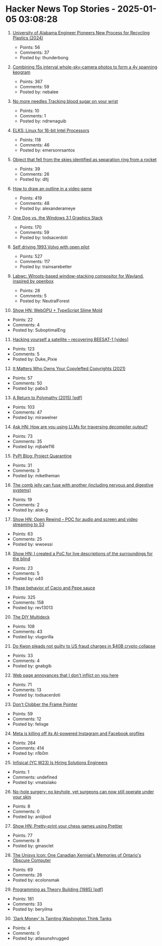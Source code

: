 # Hacker News Top Stories - 2025-01-05 03:08:28

1. [University of Alabama Engineer Pioneers New Process for Recycling Plastics (2024)](https://news.ua.edu/2024/10/ua-chemical-engineer-plastic-recycling/)
   - Points: 56
   - Comments: 37
   - Posted by: thunderbong

2. [Combining 15s interval whole-sky-camera photos to form a 4y spanning keogram](https://astrodon.social/@cgbassa/113770318993975063)
   - Points: 367
   - Comments: 59
   - Posted by: nebalee

3. [No more needles Tracking blood sugar on your wrist](https://uwaterloo.ca/news/media/no-more-needles-tracking-blood-sugar-your-wrist)
   - Points: 10
   - Comments: 1
   - Posted by: ndrwnaguib

4. [ELKS: Linux for 16-bit Intel Processors](https://github.com/ghaerr/elks)
   - Points: 118
   - Comments: 46
   - Posted by: emersonrsantos

5. [Object that fell from the skies identified as separation ring from a rocket](https://nation.africa/kenya/news/object-that-fell-from-the-skies-identified-as-separation-ring-from-a-rocket-4875322)
   - Points: 39
   - Comments: 26
   - Posted by: dltj

6. [How to draw an outline in a video game](https://ameye.dev/notes/rendering-outlines/)
   - Points: 419
   - Comments: 48
   - Posted by: alexanderameye

7. [One Dog vs. the Windows 3.1 Graphics Stack](https://wuffs.org/blog/windows-3x-graphics)
   - Points: 170
   - Comments: 59
   - Posted by: todsacerdoti

8. [Self driving 1993 Volvo with open pilot](https://practicapp.com/carbagepilot-part1/)
   - Points: 527
   - Comments: 117
   - Posted by: trainsarebetter

9. [Labwc: Wlroots-based window-stacking compositor for Wayland, inspired by openbox](https://labwc.github.io/)
   - Points: 28
   - Comments: 5
   - Posted by: NeutralForest

10. [Show HN: WebGPU + TypeScript Slime Mold](https://github.com/SuboptimalEng/slime-sim-webgpu)
   - Points: 22
   - Comments: 4
   - Posted by: SuboptimalEng

11. [Hacking yourself a satellite – recovering BEESAT-1 [video]](https://media.ccc.de/v/38c3-hacking-yourself-a-satellite-recovering-beesat-1)
   - Points: 123
   - Comments: 5
   - Posted by: Duke_Pixie

12. [It Matters Who Owns Your Copylefted Copyrights (2021)](https://sfconservancy.org/blog/2021/jun/30/who-should-own-foss-copyrights/)
   - Points: 57
   - Comments: 50
   - Posted by: pabs3

13. [A Return to Polymathy (2015) [pdf]](https://paulrcohen.github.io/papers/Polymathy.pdf)
   - Points: 103
   - Comments: 47
   - Posted by: mirawelner

14. [Ask HN: How are you using LLMs for traversing decompiler output?](undefined)
   - Points: 73
   - Comments: 35
   - Posted by: mjbale116

15. [PyPI Blog: Project Quarantine](https://blog.pypi.org/posts/2024-12-30-quarantine/)
   - Points: 31
   - Comments: 3
   - Posted by: miketheman

16. [The comb jelly can fuse with another (including nervous and digestive systems)](https://www.cnn.com/2024/12/30/science/comb-jellies-fuse-single-organism/index.html)
   - Points: 19
   - Comments: 2
   - Posted by: alok-g

17. [Show HN: Open Rewind – POC for audio and screen and video streaming to S3](https://github.com/janwilmake/efficient-recorder)
   - Points: 63
   - Comments: 25
   - Posted by: wwoessi

18. [Show HN: I created a PoC for live descriptions of the surroundings for the blind](https://github.com/o40/seesay)
   - Points: 23
   - Comments: 5
   - Posted by: o40

19. [Phase behavior of Cacio and Pepe sauce](https://arxiv.org/abs/2501.00536)
   - Points: 325
   - Comments: 158
   - Posted by: rev13013

20. [The DIY Multideck](https://diymultideck.mauri.app/manual/)
   - Points: 108
   - Comments: 43
   - Posted by: vlugorilla

21. [Do Kwon pleads not guilty to US fraud charges in $40B crypto collapse](https://www.reuters.com/legal/former-crypto-executive-do-kwon-due-us-court-criminal-fraud-charges-2025-01-02/)
   - Points: 33
   - Comments: 4
   - Posted by: gnabgib

22. [Web page annoyances that I don't inflict on you here](http://rachelbythebay.com/w/2025/01/04/cruft/)
   - Points: 71
   - Comments: 13
   - Posted by: todsacerdoti

23. [Don't Clobber the Frame Pointer](https://nsrip.com/posts/clobberfp.html)
   - Points: 59
   - Comments: 12
   - Posted by: felixge

24. [Meta is killing off its AI-powered Instagram and Facebook profiles](https://www.theguardian.com/technology/2025/jan/03/meta-ai-powered-instagram-facebook-profiles)
   - Points: 284
   - Comments: 414
   - Posted by: n1b0m

25. [Infisical (YC W23) Is Hiring Solutions Engineers](https://www.ycombinator.com/companies/infisical/jobs/yaEvock-solutions-engineer)
   - Points: 1
   - Comments: undefined
   - Posted by: vmatsiiako

26. [No-hole surgery: no keyhole, yet surgeons can now still operate under your skin](https://www.nibib.nih.gov/news-events/newsroom/getting-under-your-skin-3d-printing-technique-builds-structures-through-tissues)
   - Points: 8
   - Comments: 0
   - Posted by: aniijbod

27. [Show HN: Pretty-print your chess games using Prettier](https://github.com/gmasclet/prettier-plugin-pgn)
   - Points: 77
   - Comments: 8
   - Posted by: gmasclet

28. [The Unisys Icon: One Canadian Xennial's Memories of Ontario's Obscure Computer](https://postgamecontent.com/post/771726085147803648/the-unisys-icon-one-canadian-xennials-memories)
   - Points: 69
   - Comments: 26
   - Posted by: ecolonsmak

29. [Programming as Theory Building (1985) [pdf]](https://pages.cs.wisc.edu/~remzi/Naur.pdf)
   - Points: 181
   - Comments: 33
   - Posted by: beryilma

30. ['Dark Money' Is Tainting Washington Think Tanks](https://www.politico.com/news/magazine/2025/01/03/foreign-money-think-tanks-00196252)
   - Points: 4
   - Comments: 0
   - Posted by: atlasunshrugged

